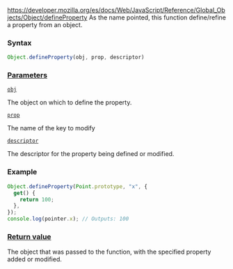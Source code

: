https://developer.mozilla.org/es/docs/Web/JavaScript/Reference/Global_Objects/Object/defineProperty
As the name pointed, this function define/refine a property from an object.
### Syntax
```js
Object.defineProperty(obj, prop, descriptor)
```

### [Parameters](https://developer.mozilla.org/en-US/docs/Web/JavaScript/Reference/Global_Objects/Object/defineProperty#parameters)

[`obj`](https://developer.mozilla.org/en-US/docs/Web/JavaScript/Reference/Global_Objects/Object/defineProperty#obj)

The object on which to define the property.

[`prop`](https://developer.mozilla.org/en-US/docs/Web/JavaScript/Reference/Global_Objects/Object/defineProperty#prop)

The name of the key to modify

[`descriptor`](https://developer.mozilla.org/en-US/docs/Web/JavaScript/Reference/Global_Objects/Object/defineProperty#descriptor)

The descriptor for the property being defined or modified.

### Example
```ts
Object.defineProperty(Point.prototype, "x", {
  get() {
    return 100;
  },
});
console.log(pointer.x); // Outputs: 100
```

### [Return value](https://developer.mozilla.org/en-US/docs/Web/JavaScript/Reference/Global_Objects/Object/defineProperty#return_value)

The object that was passed to the function, with the specified property added or modified.